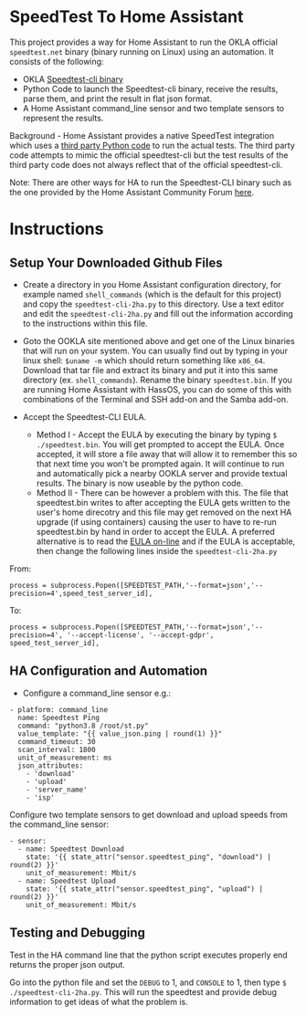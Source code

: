 # SpeedTest To Home Assistant
This project provides a way for Home Assistant to run the OKLA official `speedtest.net` binary (binary running on Linux) using an automation.  It consists of the following:
* OKLA [Speedtest-cli binary](https://www.speedtest.net/apps/cli)
* Python Code to launch the Speedtest-cli binary, receive the results, parse them, and print the result in flat json format.
* A Home Assistant command_line sensor and two template sensors to represent the results.

Background - Home Assistant provides a native SpeedTest integration which uses a [third party Python code](https://github.com/sivel/speedtest-cli) to run the actual tests.  The third party code attempts to mimic the official speedtest-cli but the test results of the third party code does not always reflect that of the official speedtest-cli.  

Note: There are other ways for HA to run the Speedtest-CLI binary such as the one provided by the Home Assistant Community Forum [here](https://community.home-assistant.io/t/add-the-official-speedtest-cli/161915/15).

# Instructions

## Setup Your Downloaded Github Files
* Create a directory in you Home Assistant configuration directory, for example named `shell_commands` (which is the default for this project) and copy the `speedtest-cli-2ha.py` to this directory.  Use a text editor and edit the `speedtest-cli-2ha.py` and fill out the information according to the instructions within this file.

* Goto the OOKLA site mentioned above and get one of the Linux binaries that will run on your system.  You can usually find out by typing in your linux shell: `$uname -m`  which should return something like `x86_64`.  Download that tar file and extract its binary and put it into this same directory (ex. `shell_commands`).  Rename the binary `speedtest.bin`.  If you are running Home Assistant with HassOS, you can do some of this with combinations of the Terminal and SSH add-on and the Samba add-on.

* Accept the Speedtest-CLI EULA. 
  * Method I - Accept the EULA by executing the binary by typing `$ ./speedtest.bin`.  You will get prompted to accept the EULA.  Once accepted, it will store a file away that will allow it to remember this so that next time you won't be prompted again.  It will continue to run and automatically pick a nearby OOKLA server and provide textual results.  The binary is now useable by the python code.
  * Method II - There can be however a problem with this. The file that speedtest.bin writes to after accepting the EULA gets written to the user's home direcotry and  this file may get removed on the next HA upgrade (if using containers) causing the user to have to re-run speedtest.bin by hand in order to accept the EULA.  A preferred alternative is to read the [EULA on-line](https://www.speedtest.net/about/eula) and if the EULA is acceptable, then change the following lines inside the `speedtest-cli-2ha.py` <br/>

From:
```
process = subprocess.Popen([SPEEDTEST_PATH,'--format=json','--precision=4',speed_test_server_id],
```
To:
```
process = subprocess.Popen([SPEEDTEST_PATH,'--format=json','--precision=4', '--accept-license', '--accept-gdpr', speed_test_server_id],
```

## HA Configuration and Automation
* Configure a command_line sensor e.g.:
```
- platform: command_line
  name: Speedtest Ping
  command: "python3.8 /root/st.py"
  value_template: "{{ value_json.ping | round(1) }}"
  command_timeout: 30
  scan_interval: 1800
  unit_of_measurement: ms
  json_attributes:
    - 'download'
    - 'upload'
    - 'server_name'
    - 'isp'
```
Configure two template sensors to get download and upload speeds from the command_line sensor:
```
- sensor:
  - name: Speedtest Download
    state: '{{ state_attr("sensor.speedtest_ping", "download") | round(2) }}'
    unit_of_measurement: Mbit/s
  - name: Speedtest Upload
    state: '{{ state_attr("sensor.speedtest_ping", "upload") | round(2) }}'
    unit_of_measurement: Mbit/s
```

## Testing and Debugging
Test in the HA command line that the python script executes properly end returns the proper json output.

Go into the python file and set the `DEBUG` to 1, and `CONSOLE` to 1, then type `$ ./speedtest-cli-2ha.py`.  This will run the speedtest and provide debug information to get ideas of what the problem is.  

